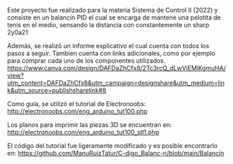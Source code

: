 Este proyecto fue realizado para la materia Sistema de Control II (2022) y consiste en un balancín PID el cual se encarga
de mantene una pelotita de tenis en el medio, sensando la distancia con constantemente un sharp 2y0a21
		
		
Además, se realizó un informe explicativo el cual cuenta con todos los pasos a seguir. Tambien cuenta con links adicionales,
como por ejemplo para comprar cada uno de los componentes utilizados.
https://www.canva.com/design/DAFDaZhCfx8/2Tc3rcQ_dLwViEMlKgmuHA/view?utm_content=DAFDaZhCfx8&utm_campaign=designshare&utm_medium=link&utm_source=publishsharelink#8
		
		
Como guía, se utilizó el tutorial de Electronoobs: http://electronoobs.com/eng_arduino_tut100.php
		
Los planos para imprimir las piezas 3D se encuentran en: http://electronoobs.com/eng_arduino_tut100_stl1.php
		
El código del tutorial fue ligeramente modificado y es posible encontrarlo en: https://github.com/ManuRuizTatur/C-digo_Balanc-n/blob/main/Balancin
